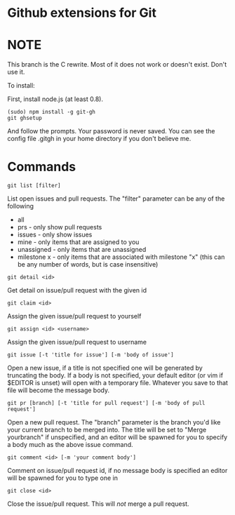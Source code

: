 Github extensions for Git
=======

NOTE
====
This branch is the C rewrite. Most of it does not work or doesn't exist. Don't use it.

To install:

First, install node.js (at least 0.8).

```
(sudo) npm install -g git-gh
git ghsetup
```

And follow the prompts. Your password is never saved. You can see the config file .gitgh in your home directory if you don't believe me.

Commands
========

```
git list [filter]
```

List open issues and pull requests. The "filter" parameter can be any of the following
* all
* prs - only show pull requests
* issues - only show issues
* mine - only items that are assigned to you
* unassigned - only items that are unassigned
* milestone x - only items that are associated with milestone "x" (this can be any number of words, but is case insensitive)

```
git detail <id>
```

Get detail on issue/pull request with the given id

```
git claim <id>
```

Assign the given issue/pull request to yourself

```
git assign <id> <username>
```

Assign the given issue/pull request to username

```
git issue [-t 'title for issue'] [-m 'body of issue']
```

Open a new issue, if a title is not specified one will be generated by truncating the body. If a body is not specified, your default editor (or vim if $EDITOR is unset) will open with a temporary file. Whatever you save to that file will become the message body.

```
git pr [branch] [-t 'title for pull request'] [-m 'body of pull request']
```

Open a new pull request. The "branch" parameter is the branch you'd like your current branch to be merged into. The title will be set to "Merge yourbranch" if unspecified, and an editor will be spawned for you to specify a body much as the above issue command.

```
git comment <id> [-m 'your comment body']
```

Comment on issue/pull request id, if no message body is specified an editor will be spawned for you to type one in

```
git close <id>
```

Close the issue/pull request. This will *not* merge a pull request.
